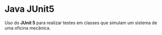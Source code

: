 <h1>Java JUnit5</h1>
<p>Uso do <strong>JUnit 5</strong> para realizar testes em classes que simulam um sistema de uma oficina mecânica.</p>
